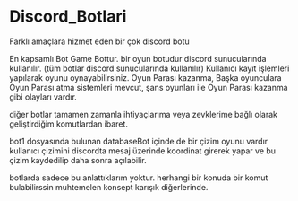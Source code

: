 # Discord_Botlari
 Farklı amaçlara hizmet eden bir çok discord botu

 En kapsamlı Bot Game Bottur. bir oyun botudur discord sunucularında kullanılır. (tüm botlar discord sunucularında kullanılır) Kullanıcı kayıt işlemleri yapılarak oyunu oynayabilirsiniz. Oyun Parası kazanma, Başka oyunculara Oyun Parası atma sistemleri mevcut, şans oyunları ile Oyun Parası kazanma gibi olayları vardır.

 diğer botlar tamamen zamanla ihtiyaçlarıma veya zevklerime bağlı olarak geliştirdiğim komutlardan ibaret.

 bot1 dosyasında bulunan databaseBot içinde de bir çizim oyunu vardır kullanıcı çizimini discordta mesaj üzerinde koordinat girerek yapar ve bu çizim kaydedilip daha sonra açılabilir.

 botlarda sadece bu anlattıklarım yoktur. herhangi bir konuda bir komut bulabilirssin muhtemelen konsept karışık diğerlerinde.

